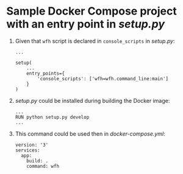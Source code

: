 # Sample Docker Compose project with an entry point in *setup.py*

1. Given that `wfh` script is declared in `console_scripts` in *setup.py*:
   ```
   ...
   
   setup(
       ...
       entry_points={
           'console_scripts': ['wfh=wfh.command_line:main']
       }
   )
   ```

2. *setup.py* could be installed during building the Docker image:
   ```
   ...
   RUN python setup.py develop
   ...
   ```

3. This command could be used then in *docker-compose.yml*:
   ```
   version: '3'
   services:
     app:
       build: .
       command: wfh
   ```
